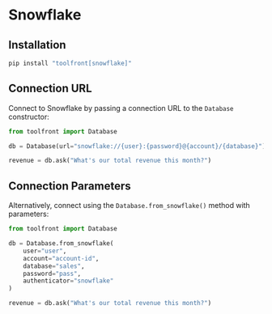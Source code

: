 # Snowflake

## Installation

```bash
pip install "toolfront[snowflake]"
```

## Connection URL

Connect to Snowflake by passing a connection URL to the `Database` constructor:

```python linenums="1" hl_lines="3"
from toolfront import Database

db = Database(url="snowflake://{user}:{password}@{account}/{database}")

revenue = db.ask("What's our total revenue this month?")
```

## Connection Parameters

Alternatively, connect using the `Database.from_snowflake()` method with parameters:

```python linenums="1"
from toolfront import Database 

db = Database.from_snowflake(
    user="user",
    account="account-id", 
    database="sales",
    password="pass",
    authenticator="snowflake"
)

revenue = db.ask("What's our total revenue this month?")
```